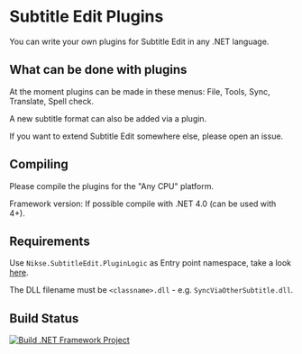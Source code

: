 # Subtitle Edit Plugins

You can write your own plugins for Subtitle Edit in any .NET language.


## What can be done with plugins

At the moment plugins can be made in these menus: File, Tools, Sync, Translate, Spell check.

A new subtitle format can also be added via a plugin.

If you want to extend Subtitle Edit somewhere else, please open an issue.


## Compiling

Please compile the plugins for the "Any CPU" platform.

Framework version: If possible compile with .NET 4.0 (can be used with 4+).


## Requirements

Use `Nikse.SubtitleEdit.PluginLogic` as Entry point namespace, take a look [here](https://github.com/SubtitleEdit/plugins/blob/master/Haxor/DLL/Plugin.cs#L6).

The DLL filename must be `<classname>.dll` - e.g. `SyncViaOtherSubtitle.dll`.

## Build Status
[![Build .NET Framework Project](https://github.com/SubtitleEdit/plugins/actions/workflows/main.yml/badge.svg)](https://github.com/SubtitleEdit/plugins/actions/workflows/main.yml)